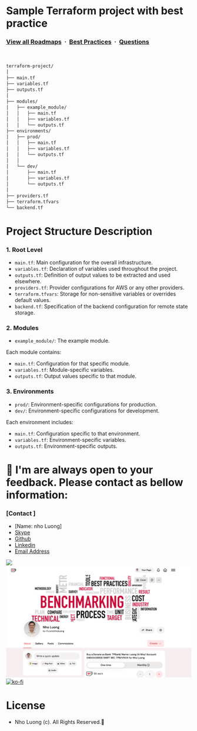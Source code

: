 # Sample Terraform project with best practice

### [View all Roadmaps](https://github.com/nholuongut/all-roadmaps) &nbsp;&middot;&nbsp; [Best Practices](https://github.com/nholuongut/all-roadmaps/blob/main/public/best-practices/) &nbsp;&middot;&nbsp; [Questions](https://www.linkedin.com/in/nholuong/)
<br/>

```
terraform-project/
│
├── main.tf
├── variables.tf
├── outputs.tf
│
├── modules/
│   ├── example_module/
│   │   ├── main.tf
│   │   ├── variables.tf
│   │   └── outputs.tf
├── environments/
│   ├── prod/
│   │   ├── main.tf
│   │   ├── variables.tf
│   │   └── outputs.tf
│   │
│   └── dev/
│       ├── main.tf
│       ├── variables.tf
│       └── outputs.tf
│
├── providers.tf
├── terraform.tfvars
└── backend.tf
```

# Project Structure Description

### 1. Root Level
- `main.tf`: Main configuration for the overall infrastructure.
- `variables.tf`: Declaration of variables used throughout the project.
- `outputs.tf`: Definition of output values to be extracted and used elsewhere.
- `providers.tf`: Provider configurations for AWS or any other providers.
- `terraform.tfvars`: Storage for non-sensitive variables or overrides default values.
- `backend.tf`: Specification of the backend configuration for remote state storage.

### 2. Modules
- `example_module/`: The example module.

Each module contains:
- `main.tf`: Configuration for that specific module.
- `variables.tf`: Module-specific variables.
- `outputs.tf`: Output values specific to that module.

### 3. Environments
- `prod/`: Environment-specific configurations for production.
- `dev/`: Environment-specific configurations for development.

Each environment includes:
- `main.tf`: Configuration specific to that environment.
- `variables.tf`: Environment-specific variables.
- `outputs.tf`: Environment-specific outputs.


# 🚀 I'm are always open to your feedback.  Please contact as bellow information:
### [Contact ]
* [Name: nho Luong]
* [Skype](luongutnho_skype)
* [Github](https://github.com/nholuongut/)
* [Linkedin](https://www.linkedin.com/in/nholuong/)
* [Email Address](luongutnho@hotmail.com)

![](https://i.imgur.com/waxVImv.png)
![](Donate.png)
[![ko-fi](https://ko-fi.com/img/githubbutton_sm.svg)](https://ko-fi.com/nholuong)

# License
* Nho Luong (c). All Rights Reserved.🌟